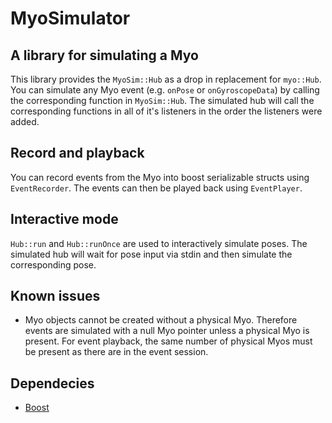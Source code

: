 MyoSimulator
============

A library for simulating a Myo
------------------------------

This library provides the `MyoSim::Hub` as a drop in replacement for
`myo::Hub`. You can simulate any Myo event (e.g. `onPose` or `onGyroscopeData`)
by calling the corresponding function in `MyoSim::Hub`. The simulated hub will
call the corresponding functions in all of it's listeners in the order the
listeners were added.

Record and playback
-------------------

You can record events from the Myo into boost serializable structs using
`EventRecorder`. The events can then be played back using `EventPlayer`.

Interactive mode
----------------

`Hub::run` and `Hub::runOnce` are used to interactively simulate poses. The
simulated hub will wait for pose input via stdin and then simulate the
corresponding pose.

Known issues
------------

- Myo objects cannot be created without a physical Myo. Therefore events are
  simulated with a null Myo pointer unless a physical Myo is present. For event
  playback, the same number of physical Myos must be present as there are in the
  event session.

Dependecies
-----------

- [Boost](http://www.boost.org/)
